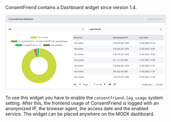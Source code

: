 ConsentFriend contains a Dashboard widget since version 1.4.

[![](img/dashboard-widget.png)](img/dashboard-widget.png)

To use this widget you have to enable the `consentfriend.log_usage` system
setting. After this, the frontend usage of ConsentFriend is logged with an
anonymized IP, the browser agent, the access date and the enabled service. The
widget can be placed anywhere on the MODX dashboard.